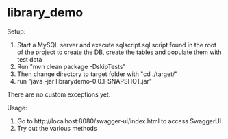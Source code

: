 # library_demo

Setup:

1. Start a MySQL server and execute sqlscript.sql script found in the root of the project to create the DB, create the tables and populate them with test data
2. Run  "mvn clean package -DskipTests"
3. Then change directory to target folder with "cd ./target/"
4. run "java -jar librarydemo-0.0.1-SNAPSHOT.jar"


There are no custom exceptions yet.

Usage:

1. Go to http://localhost:8080/swagger-ui/index.html to access SwaggerUI
2. Try out the various methods
